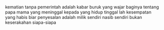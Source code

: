 kematian tanpa pemerintah
adalah kabar buruk yang wajar
baginya tentang papa mama yang meninggal
kepada yang hidup tinggal lah kesempatan yang habis
biar penyesalan adalah milik sendiri
nasib sendiri bukan keserakahan siapa-siapa